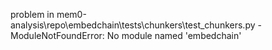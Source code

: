 problem in mem0-analysis\repo\embedchain\tests\chunkers\test_chunkers.py - ModuleNotFoundError: No module named 'embedchain'
